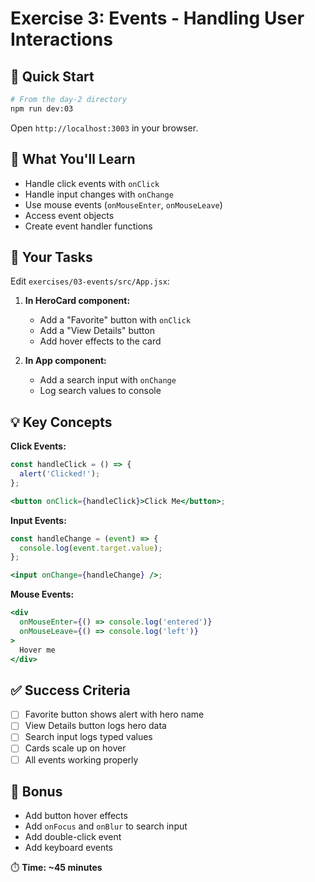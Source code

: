 # Exercise 3: Events - Handling User Interactions

## 🚀 Quick Start

```bash
# From the day-2 directory
npm run dev:03
```

Open `http://localhost:3003` in your browser.

## 📝 What You'll Learn

- Handle click events with `onClick`
- Handle input changes with `onChange`
- Use mouse events (`onMouseEnter`, `onMouseLeave`)
- Access event objects
- Create event handler functions

## 🎯 Your Tasks

Edit `exercises/03-events/src/App.jsx`:

1. **In HeroCard component:**

   - Add a "Favorite" button with `onClick`
   - Add a "View Details" button
   - Add hover effects to the card

2. **In App component:**
   - Add a search input with `onChange`
   - Log search values to console

## 💡 Key Concepts

**Click Events:**

```jsx
const handleClick = () => {
  alert('Clicked!');
};

<button onClick={handleClick}>Click Me</button>;
```

**Input Events:**

```jsx
const handleChange = (event) => {
  console.log(event.target.value);
};

<input onChange={handleChange} />;
```

**Mouse Events:**

```jsx
<div
  onMouseEnter={() => console.log('entered')}
  onMouseLeave={() => console.log('left')}
>
  Hover me
</div>
```

## ✅ Success Criteria

- [ ] Favorite button shows alert with hero name
- [ ] View Details button logs hero data
- [ ] Search input logs typed values
- [ ] Cards scale up on hover
- [ ] All events working properly

## 🎁 Bonus

- Add button hover effects
- Add `onFocus` and `onBlur` to search input
- Add double-click event
- Add keyboard events

⏱️ **Time: ~45 minutes**
